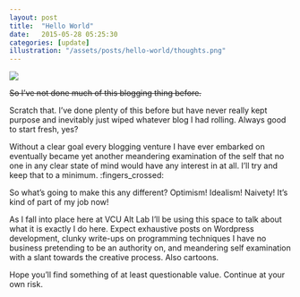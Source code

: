 ```yaml
---
layout: post
title:  "Hello World"
date:   2015-05-28 05:25:30
categories: [update]
illustration: "/assets/posts/hello-world/thoughts.png"
---
```

<img class="hidden" src="{{ page.illustration }}" />

<del>So I’ve not done much of this blogging thing before.</del>

Scratch that. I’ve done plenty of this before but have never really kept purpose and inevitably just wiped whatever blog I had rolling. Always good to start fresh, yes?

Without a clear goal every blogging venture I have ever embarked on eventually became yet another meandering examination of the self that no one in any clear state of mind would have any interest in at all. I’ll try and keep that to a minimum. :fingers_crossed:

So what’s going to make this any different? Optimism! Idealism! Naivety! It’s kind of part of my job now!

As I fall into place here at VCU Alt Lab I’ll be using this space to talk about what it is exactly I do here. Expect exhaustive posts on Wordpress development, clunky write-ups on programming techniques I have no business pretending to be an authority on, and meandering self examination with a slant towards the creative process. Also cartoons.

Hope you’ll find something of at least questionable value. Continue at your own risk.
